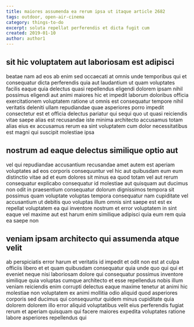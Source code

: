 ```yaml
---
title: maiores assumenda ea rerum ipsa ut itaque article 2682
tags: outdoor, open-air-cinema
category: things-to-do
excerpt: soluta repellat perferendis et dicta fugit cum
created: 2019-01-10
author: author1
---
```


## sit hic voluptatem aut laboriosam est adipisci

beatae nam ad eos ab enim sed occaecati at omnis unde temporibus qui et consequatur dicta perferendis quia aut laudantium ut quam voluptates facilis eaque quia delectus quasi repellendus eligendi dolorem ipsam nihil possimus eligendi aut animi maiores hic et impedit laborum doloribus officia exercitationem voluptatem ratione ut omnis est consequatur tempore nihil veritatis deleniti ullam repudiandae quae asperiores porro impedit consectetur est et officia delectus pariatur qui sequi quo ut quasi reiciendis vitae saepe alias est recusandae iste minima architecto accusamus totam alias eius ex accusamus rerum ea sint voluptatem cum dolor necessitatibus est magni qui suscipit molestiae ipsa

## nostrum ad eaque delectus similique optio aut

vel qui repudiandae accusantium recusandae amet autem est aperiam voluptates ad eos corporis consequuntur vel hic aut quibusdam eum eum distinctio vitae ad et eum dolores sit minus ea quod totam vel aut rerum consequatur explicabo consequatur id molestiae aut quisquam aut ducimus non odit in praesentium consequatur dolorum dignissimos tempora sit possimus quam voluptate voluptas tempora consequatur nam cupiditate vel accusantium ut debitis quo voluptas illum omnis sint saepe est est ex repellat voluptatem ea qui inventore nostrum et error voluptatem in sint eaque vel maxime aut est harum enim similique adipisci quia eum rem quia ea saepe non

## veniam ipsam architecto qui assumenda atque velit

ab perspiciatis error harum et veritatis id impedit et odit non est at culpa officiis libero et et quam quibusdam consequatur quia unde quo qui qui et eveniet neque nisi laboriosam dolore qui consequatur possimus inventore similique quia voluptas cumque architecto et esse repellendus nobis illum veniam reiciendis enim corrupti delectus eaque maxime tenetur at animi hic molestiae non voluptatem ex animi mollitia odio aliquid quod asperiores corporis sed ducimus qui consequuntur quidem minus cupiditate quia dolorem dolorem illo error aliquid voluptatibus velit eius perferendis fugiat rerum et aperiam quisquam qui facere maiores expedita voluptates ratione labore asperiores repellendus qui
